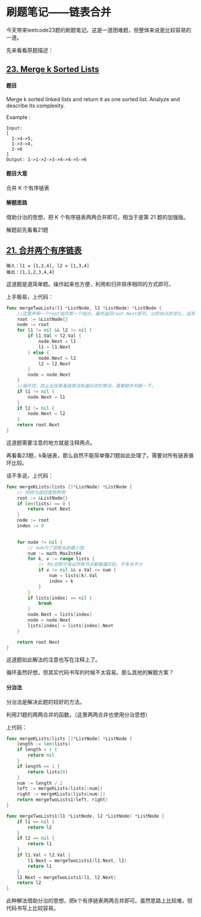 # 刷题笔记——链表合并



今天带来leetcode23题的刷题笔记。这是一道困难题，但整体来说是比较容易的一道。

先来看看原题描述：

## [23. Merge k Sorted Lists](https://leetcode.com/problems/merge-k-sorted-lists/)

#### 题目

Merge k sorted linked lists and return it as one sorted list. Analyze and describe its complexity.

Example :

```
Input:
[
  1->4->5,
  1->3->4,
  2->6
]
Output: 1->1->2->3->4->4->5->6
```

#### 题目大意

合并 K 个有序链表

#### 解题思路

借助分治的思想，把 K 个有序链表两两合并即可。相当于是第 21 题的加强版。



解题前先看看21题

## [21. 合并两个有序链表](https://leetcode-cn.com/problems/merge-two-sorted-lists/)

```
输入：l1 = [1,2,4], l2 = [1,3,4]
输出：[1,1,2,3,4,4]
```

这道题是道简单题。操作起来也方便，利用和归并排序相同的方式即可。

上手极易，上代码：

```go
func mergeTwoLists(l1 *ListNode, l2 *ListNode) *ListNode {
    //这里声明一个root指向第一个结点，最终返回root.Next即可。以防结点的变化，适用于很多情况
    root := &ListNode{}
	node := root
	for l1 != nil && l2 != nil {
		if l1.Val < l2.Val {
			node.Next = l1
			l1 = l1.Next
		} else {
			node.Next = l2
			l2 = l2.Next
		}
		node = node.Next
	}
    //循环完，防止出现某条链表没有遍历完的情况，需要额外判断一下。
	if l1 != nil {
		node.Next = l1
	}
	if l2 != nil {
		node.Next = l2
	}
	return root.Next
}
```

这道题需要注意的地方就是注释两点。



再看看23题，k条链表，那么自然不能简单像21题如此处理了。需要对所有链表循环比较。

话不多说，上代码：

```go
func mergeKLists(lists []*ListNode) *ListNode {
    // 同样为返回值而声明
    root := &ListNode{}
    if len(lists) == 0 {
        return root.Next
    }
	node := root
	index := 0
    

	for node != nil {
		// num为了获取当前最小值
        num := math.MaxInt64
		for k, v := range lists {
            // 判v空即可保证所有节点都被遍历到，不多也不少
			if v != nil && v.Val <= num {
				num = lists[k].Val
				index = k
			}
		}
		if lists[index] == nil {
			break
		}
		node.Next = lists[index]
		node = node.Next
		lists[index] = lists[index].Next
	}

	return root.Next
}
```

这道题如此解法的注意也写在注释上了。

循环虽然好想，但其实代码书写的时候不太容易。那么其他的解题方案？

#### 分治法

分治法是解决此题的较好的方法。

利用21题的两两合并的函数。（这里两两合并也使用分治思想）

上代码：

```go
func mergeKLists(lists []*ListNode) *ListNode {
	length := len(lists)
	if length < 1 {
		return nil
	}
	if length == 1 {
		return lists[0]	
	}
	num := length / 2
	left := mergeKLists(lists[:num])
	right := mergeKLists(lists[num:])
	return mergeTwoLists1(left, right)
}

func mergeTwoLists1(l1 *ListNode, l2 *ListNode) *ListNode {
	if l1 == nil {
		return l2
	}
	if l2 == nil {
		return l1
	}
	if l1.Val < l2.Val {
		l1.Next = mergeTwoLists1(l1.Next, l2)
		return l1
	}
	l2.Next = mergeTwoLists1(l1, l2.Next)
	return l2
}
```

此种解法借助分治的思想，把k个有序链表两两合并即可。虽然思路上比较难，但代码书写上比较容易。





